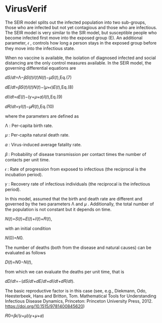 # VirusVerif
The SEIR model splits out the infected population into two sub-groups, those who are infected but not yet contagious and those who are infectious. The SEIR model is very similar to the SIR model, but susceptible people who become infected first move into the exposed group (E). An additional parameter,  𝜖 , controls how long a person stays in the exposed group before they move into the infectious state.

When no vaccine is available, the isolation of diagnosed infected and social distancing are the only control measures available. In the SEIR model, the governing differential equations are

𝑑𝑆/𝑑𝑡=Λ−𝛽𝑆(𝑡)𝐼(𝑡)𝑁(𝑡)−𝜇𝑆(𝑡),Eq.(7)
 
𝑑𝐸/𝑑𝑡=𝛽𝑆(𝑡)𝐼(𝑡)𝑁(𝑡)−(𝜇+𝜖)𝐸(𝑡),Eq.(8)
 
𝑑𝐼/𝑑𝑡=𝜖𝐸(𝑡)−(𝛾+𝜇+𝛼)𝐼(𝑡),Eq.(9)
 
𝑑𝑅/𝑑𝑡=𝛾𝐼(𝑡)−𝜇𝑅(𝑡),Eq.(10)
 
where the parameters are defined as

Λ
 : Per-capita birth rate.

𝜇
 : Per-capita natural death rate.

𝛼
 : Virus-induced average fatality rate.

𝛽
 : Probability of disease transmission per contact times the number of contacts per unit time.

𝜖
 : Rate of progression from exposed to infectious (the reciprocal is the incubation period).

𝛾
 : Recovery rate of infectious individuals (the reciprocal is the infectious period).

In this model, assumed that the birth and death rate are different and governed by the two parameters  Λ
  and  𝜇
 . Additionally, the total number of the population is not constant but it depends on time.

𝑁(𝑡)=𝑆(𝑡)+𝐸(𝑡)+𝐼(𝑡)+𝑅(𝑡),
 
with an initial condition

𝑁(0)=𝑁0.
 
The number of deaths (both from the disease and natural causes) can be evaluated as follows

𝐷(𝑡)=𝑁0−𝑁(𝑡),
 
from which we can evaluate the deaths per unit time, that is

𝑑𝐷/𝑑𝑡=−(𝑑𝑆/𝑑𝑡+𝑑𝐸/𝑑𝑡+𝑑𝐼/𝑑𝑡+𝑑𝑅/𝑑𝑡).
 
The basic reproductive factor is in this case (see, e.g., Diekmann, Odo, Heesterbeek, Hans and Britton, Tom. Mathematical Tools for Understanding Infectious Disease Dynamics, Princeton: Princeton University Press, 2012. https://doi.org/10.1515/9781400845620)

𝑅0=𝛽𝜖/(𝜖+𝜇)(𝛾+𝜇+𝛼)
